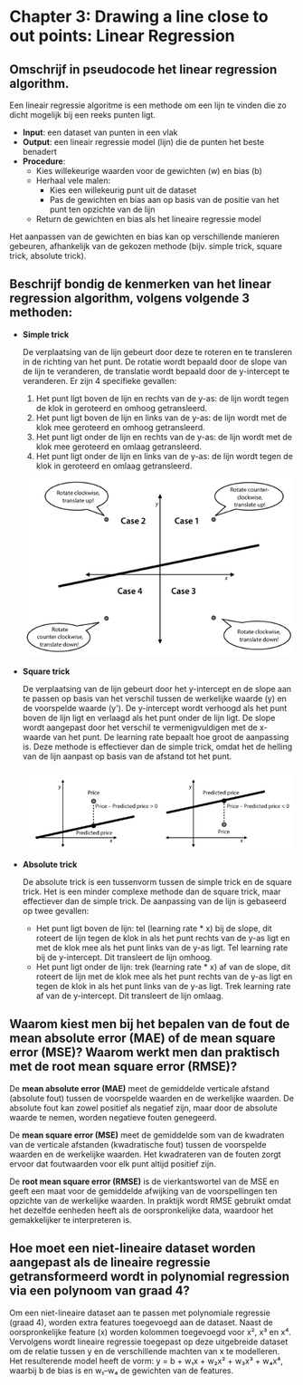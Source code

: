 # Chapter 3: Drawing a line close to out points: Linear Regression

## Omschrijf in pseudocode het **linear regression algorithm**.

Een lineair regressie algoritme is een methode om een lijn te vinden die zo dicht mogelijk bij een reeks punten ligt.

- **Input**: een dataset van punten in een vlak
- **Output**: een lineair regressie model (lijn) die de punten het beste benadert
- **Procedure**:
    - Kies willekeurige waarden voor de gewichten (w) en bias (b)
    - Herhaal vele malen:
        - Kies een willekeurig punt uit de dataset
        - Pas de gewichten en bias aan op basis van de positie van het punt ten opzichte van de lijn
    - Return de gewichten en bias als het lineaire regressie model

Het aanpassen van de gewichten en bias kan op verschillende manieren gebeuren, afhankelijk van de gekozen methode (bijv. simple trick, square trick, absolute trick).

## Beschrijf bondig de kenmerken van het **linear regression algorithm**, volgens volgende 3 methoden:

- **Simple trick**

    De verplaatsing van de lijn gebeurt door deze te roteren en te transleren in de richting van het punt. De rotatie wordt bepaald door de slope van de lijn te veranderen, de translatie wordt bepaald door de y-intercept te veranderen.
    Er zijn 4 specifieke gevallen:
    1. Het punt ligt boven de lijn en rechts van de y-as: de lijn wordt tegen de klok in geroteerd en omhoog getransleerd.
    2. Het punt ligt boven de lijn en links van de y-as: de lijn wordt met de klok mee geroteerd en omhoog getransleerd.
    3. Het punt ligt onder de lijn en rechts van de y-as: de lijn wordt met de klok mee geroteerd en omlaag getransleerd.
    4. Het punt ligt onder de lijn en links van de y-as: de lijn wordt tegen de klok in geroteerd en omlaag getransleerd.

    ![Simple Trick example](Images/SimpleTrick.png)

- **Square trick**

    De verplaatsing van de lijn gebeurt door het y-intercept en de slope aan te passen op basis van het verschil tussen de werkelijke waarde (y) en de voorspelde waarde (y').
    De y-intercept wordt verhoogd als het punt boven de lijn ligt en verlaagd als het punt onder de lijn ligt.
    De slope wordt aangepast door het verschil te vermenigvuldigen met de x-waarde van het punt.
    De learning rate bepaalt hoe groot de aanpassing is. Deze methode is effectiever dan de simple trick, omdat het de helling van de lijn aanpast op basis van de afstand tot het punt.

    ![Square Trick example](Images/SquareTrick.png)

- **Absolute trick**

    De absolute trick is een tussenvorm tussen de simple trick en de square trick. Het is een minder complexe methode dan de square trick, maar effectiever dan de simple trick.
    De aanpassing van de lijn is gebaseerd op twee gevallen: 
    - Het punt ligt boven de lijn: tel (learning rate * x) bij de slope, dit roteert de lijn tegen de klok in als het punt rechts van de y-as ligt en met de klok mee als het punt links van de y-as ligt. Tel learning rate bij de y-intercept. Dit transleert de lijn omhoog.
    - Het punt ligt onder de lijn: trek (learning rate * x) af van de slope, dit roteert de lijn met de klok mee als het punt rechts van de y-as ligt en tegen de klok in als het punt links van de y-as ligt. Trek learning rate af van de y-intercept. Dit transleert de lijn omlaag.

## Waarom kiest men bij het bepalen van de fout de **mean absolute error (MAE)** of de **mean square error (MSE)**? Waarom werkt men dan praktisch met de **root mean square error (RMSE)**?

De **mean absolute error (MAE)** meet de gemiddelde verticale afstand (absolute fout) tussen de voorspelde waarden en de werkelijke waarden. De absolute fout kan zowel positief als negatief zijn, maar door de absolute waarde te nemen, worden negatieve fouten genegeerd. 

De **mean square error (MSE)** meet de gemiddelde som van de kwadraten van de verticale afstanden (kwadratische fout) tussen de voorspelde waarden en de werkelijke waarden. Het kwadrateren van de fouten zorgt ervoor dat foutwaarden voor elk punt altijd positief zijn.

De **root mean square error (RMSE)** is de vierkantswortel van de MSE en geeft een maat voor de gemiddelde afwijking van de voorspellingen ten opzichte van de werkelijke waarden. In praktijk wordt RMSE gebruikt omdat het dezelfde eenheden heeft als de oorspronkelijke data, waardoor het gemakkelijker te interpreteren is.

## Hoe moet een niet-lineaire dataset worden aangepast als de **lineaire regressie** getransformeerd wordt in **polynomial regression** via een polynoom van graad 4?

Om een niet-lineaire dataset aan te passen met polynomiale regressie (graad 4), worden extra features toegevoegd aan de dataset. Naast de oorspronkelijke feature (x) worden kolommen toegevoegd voor x², x³ en x⁴. Vervolgens wordt lineaire regressie toegepast op deze uitgebreide dataset om de relatie tussen y en de verschillende machten van x te modelleren. Het resulterende model heeft de vorm:
y = b + w₁x + w₂x² + w₃x³ + w₄x⁴, waarbij b de bias is en w₁–w₄ de gewichten van de features.